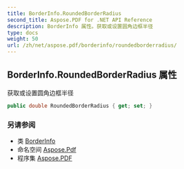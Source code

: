 ```yaml
---
title: BorderInfo.RoundedBorderRadius
second_title: Aspose.PDF for .NET API Reference
description: BorderInfo 属性。获取或设置圆角边框半径
type: docs
weight: 50
url: /zh/net/aspose.pdf/borderinfo/roundedborderradius/
---
```

## BorderInfo.RoundedBorderRadius 属性

获取或设置圆角边框半径

```csharp
public double RoundedBorderRadius { get; set; }
```

### 另请参阅

* 类 [BorderInfo](../)
* 命名空间 [Aspose.Pdf](../../../aspose.pdf/)
* 程序集 [Aspose.PDF](../../../)